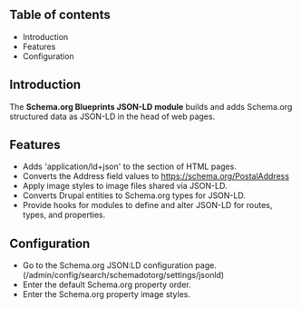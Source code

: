 Table of contents
-----------------

* Introduction
* Features
* Configuration


Introduction
------------

The **Schema.org Blueprints JSON-LD module** builds and adds Schema.org structured 
data as JSON-LD in the head of web pages.


Features
--------

- Adds 'application/ld+json' to the <head> section of HTML pages.
- Converts the Address field values to https://schema.org/PostalAddress
- Apply image styles to image files shared via JSON-LD.
- Converts Drupal entities to Schema.org types for JSON-LD.
- Provide hooks for modules to define and alter JSON-LD for routes, 
  types, and properties.


Configuration
-------------

- Go to the Schema.org JSON:LD configuration page.
  (/admin/config/search/schemadotorg/settings/jsonld)
- Enter the default Schema.org property order.
- Enter the Schema.org property image styles.
